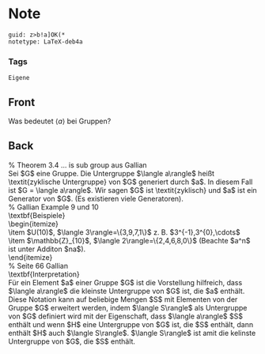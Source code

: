 # Note
```
guid: z>b!a]OK(*
notetype: LaTeX-deb4a
```

### Tags
```
Eigene
```

## Front
Was bedeutet $\langle a\rangle$ bei Gruppen?

## Back
<div>% Theorem 3.4 ... is sub group aus Gallian</div><div>
</div>Sei $G$ eine Gruppe. Die Untergruppe $\langle a\rangle$ heißt \textit{zyklische Untergruppe} von $G$ generiert durch $a$. In diesem Fall ist $G = \langle a\rangle$. Wir sagen $G$ ist \textit{zyklisch} und $a$ ist ein Generator von $G$. (Es existieren viele Generatoren).<div>
</div><div>% Gallian Example 9 und 10 </div><div>
</div><div>\textbf{Beispiele}</div><div>
</div><div>\begin{itemize}</div><div>\item $U(10)$, $\langle 3\rangle=\{3,9,7,1\}$ z. B. $3^{-1},<span>3^{0},\cdots</span><span>$</span></div><div>\item $\mathbb{Z}_{10}$, $\langle 2\rangle=\{2,4,6,8,0\}$ (Beachte $a^n$ ist unter Additon $na$).</div><div>\end{itemize}</div><div>
</div><div>% Seite 66 Gallian</div><div>
</div><div>\textbf{Interpretation}</div><div>
</div><div>Für ein Element $a$ einer Gruppe $G$ ist die Vorstellung hilfreich, dass $\langle a\rangle$ die kleinste Untergruppe von $G$ ist, die $a$ enthält. </div><div>
</div><div>Diese Notation kann auf beliebige Mengen $S$ mit Elementen von der Gruppe $G$ erweitert werden, indem $\langle S\rangle$ als Untergruppe von $G$ definiert wird mit der Eigenschaft, dass $\langle a\rangle$ $S$ enthält und wenn $H$ eine Untergruppe von $G$ ist, die $S$ enthält, dann enthält $H$ auch $\langle S\rangle$. $\langle S\rangle$ ist amit die kelinste Untergruppe von $G$, die $S$ enthält.</div><div>
</div><div>
</div>
